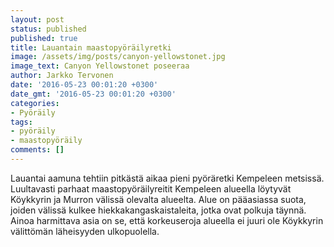 ```yaml
---
layout: post
status: published
published: true
title: Lauantain maastopyöräilyretki
image: /assets/img/posts/canyon-yellowstonet.jpg
image_text: Canyon Yellowstonet poseeraa
author: Jarkko Tervonen
date: '2016-05-23 00:01:20 +0300'
date_gmt: '2016-05-23 00:01:20 +0300'
categories:
- Pyöräily
tags:
- pyöräily
- maastopyöräily
comments: []
---
```

Lauantai aamuna tehtiin pitkästä aikaa pieni pyöräretki Kempeleen metsissä. Luultavasti parhaat maastopyöräilyreitit Kempeleen alueella löytyvät Köykkyrin ja Murron välissä olevalta alueelta. Alue on pääasiassa suota, joiden välissä kulkee hiekkakangaskaistaleita, jotka ovat polkuja täynnä. Ainoa harmittava asia on se, että korkeuseroja alueella ei juuri ole Köykkyrin välittömän läheisyyden ulkopuolella.
